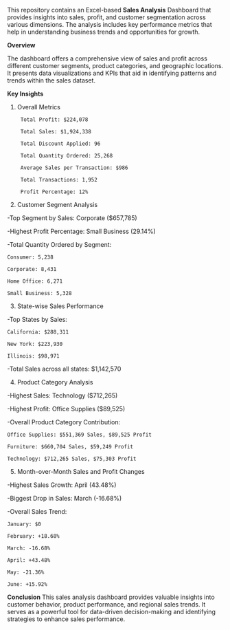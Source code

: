 This repository contains an Excel-based **Sales Analysis** Dashboard that provides insights into sales, profit, and customer segmentation across various dimensions. The analysis includes key performance metrics that help in understanding business trends and opportunities for growth.

**Overview**

The dashboard offers a comprehensive view of sales and profit across different customer segments, product categories, and geographic locations. It presents data visualizations and KPIs that aid in identifying patterns and trends within the sales dataset.

**Key Insights**
1. Overall Metrics

        Total Profit: $224,078
        
        Total Sales: $1,924,338
        
        Total Discount Applied: 96
        
        Total Quantity Ordered: 25,268
        
        Average Sales per Transaction: $986
        
        Total Transactions: 1,952
        
        Profit Percentage: 12%

2. Customer Segment Analysis

-Top Segment by Sales: Corporate ($657,785)

-Highest Profit Percentage: Small Business (29.14%)

-Total Quantity Ordered by Segment:

    Consumer: 5,238
  
    Corporate: 8,431
  
    Home Office: 6,271
  
    Small Business: 5,328

3. State-wise Sales Performance

-Top States by Sales:

    California: $288,311
    
    New York: $223,930
    
    Illinois: $98,971

-Total Sales across all states: $1,142,570

4. Product Category Analysis
   
-Highest Sales: Technology ($712,265)

-Highest Profit: Office Supplies ($89,525)

-Overall Product Category Contribution:

    Office Supplies: $551,369 Sales, $89,525 Profit
    
    Furniture: $660,704 Sales, $59,249 Profit
    
    Technology: $712,265 Sales, $75,303 Profit

5. Month-over-Month Sales and Profit Changes
   
-Highest Sales Growth: April (43.48%)

-Biggest Drop in Sales: March (-16.68%)

-Overall Sales Trend:

    January: $0
    
    February: +18.68%
    
    March: -16.68%
    
    April: +43.48%
    
    May: -21.36%
    
    June: +15.92%

**Conclusion**
This sales analysis dashboard provides valuable insights into customer behavior, product performance, and regional sales trends. It serves as a powerful tool for data-driven decision-making and identifying strategies to enhance sales performance.
